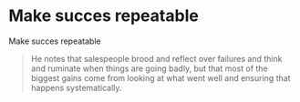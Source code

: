 # Make succes repeatable
Make succes repeatable

> He notes that salespeople brood and reflect over failures and think and ruminate when things are going badly, but that most of the biggest gains come from looking at what went well and ensuring that happens systematically.

<!-- #Life -->

<!-- {BearID:52AE14E9-BCFD-4E99-BBC7-329A59C19D4E-15756-000013040BDF2B6C} -->
